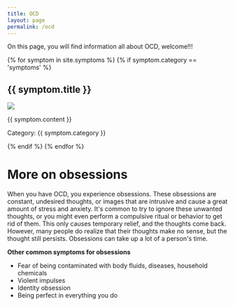 ```yaml
---
title: OCD
layout: page
permalink: /ocd
---
```

On this page, you will find information all about OCD, welcome!!!



{% for symptom in site.symptoms %}
{% if symptom.category == 'symptoms' %}
<h2>{{ symptom.title }}</h2>
<p><img src="{{ symptom.image }}" /></p>
<p>{{ symptom.content }}</p>
<p>Category: {{ symptom.category }}</p>
{% endif %}
{% endfor %} 


# More on obsessions

When you have OCD, you experience obsessions. These obsessions are constant, undesired thoughts, or images that are intrusive and cause a great amount of stress and anxiety. It's common to try to ignore these unwanted thoughts, or you might even perform a compulsive ritual or behavior to get rid of them. This only causes temporary relief, and the thoughts come back. However, many people do realize that their thoughts make no sense, but the thought still persists. Obsessions can take up a lot of a person's time.

**Other common symptoms for obsessions**
* Fear of being contaminated with body fluids, diseases, household chemicals
* Violent impulses
* Identity obsession
* Being perfect in everything you do

